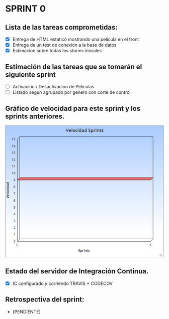 # SPRINT 0    

## Lista de las tareas comprometidas:
- [x] Entrega de HTML estatico mostrando una pelicula en el front 
- [x] Entrega de un test de conexion a la base de datos 
- [x] Estimacion sobre todas los stories iniciales 

## Estimación de las tareas que se tomarán el siguiente sprint
- [ ] Activacion / Desactivacion de Peliculas	
- [ ] Listado segun agrupado por genero con corte de control 

## Gráfico de velocidad para este sprint y los sprints anteriores.
	
![sprints](velocidad_sprints.png?raw=true "Velocidad en Sprints")

## Estado del servidor de Integración Continua.
- [x] IC configurado y corriendo TRAVIS + CODECOV

## Retrospectiva del sprint:
* [PENDIENTE]
